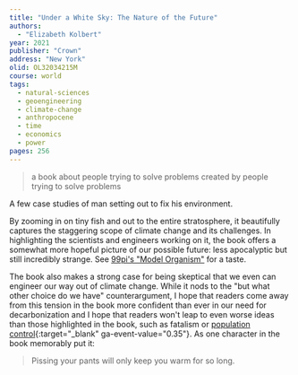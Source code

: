 ```yaml
---
title: "Under a White Sky: The Nature of the Future"
authors:
  - "Elizabeth Kolbert"
year: 2021
publisher: "Crown"
address: "New York"
olid: OL32034215M
course: world
tags:
  - natural-sciences
  - geoengineering
  - climate-change
  - anthropocene
  - time
  - economics
  - power
pages: 256
---
```


> a book about people trying to solve problems created by people trying to solve problems

A few case studies of man setting out to fix his environment. 

By zooming in on tiny fish and out to the entire stratosphere, it beautifully captures the staggering scope of climate change and its challenges.
In highlighting the scientists and engineers working on it, the book offers a somewhat more hopeful picture of our possible future: less apocalyptic but still incredibly strange.
See [99pi's "Model Organism"](/content/av/model-organism_99pi) for a taste.

The book also makes a strong case for being skeptical that we even can engineer our way out of climate change.
While it nods to the "but what other choice do we have" counterargument, I hope that readers come away from this tension in the book more confident than ever in our need for decarbonization and I hope that readers won't leap to even worse ideas than those highlighted in the book, such as fatalism or [population control](https://www.vox.com/energy-and-environment/2017/9/26/16356524/the-population-question){:target="_blank" ga-event-value="0.35"}.
As one character in the book memorably put it:

> Pissing your pants will only keep you warm for so long.
